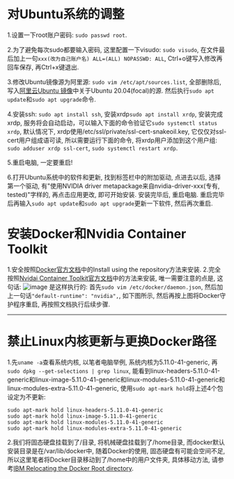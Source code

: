 # 对Ubuntu系统的调整
1.设置一下root账户密码: ```sudo passwd root```.

2.为了避免每次sudo都要输入密码, 这里配置一下visudo: ```sudo visudo```, 在文件最后加上一句```xxx(改为自己账户名) ALL=(ALL) NOPASSWD: ALL```, Ctrl+o键写入修改再回车保存, 再Ctrl+x键退出.

3.修改Ubuntu镜像源为阿里源: ```sudo vim /etc/apt/sources.list```, 全部删除后, 写入[阿里云Ubuntu 镜像](https://developer.aliyun.com/mirror/ubuntu)中关于Ubuntu 20.04(focal)的源. 然后执行```sudo apt update```和```sudo apt upgrade```命令.

4.安装ssh: ```sudo apt install ssh```, 安装xrdp```sudo apt install xrdp```, 安装完成xrdp, 服务将会自动启动，可以输入下面的命令验证它```sudo systemctl status xrdp```,
默认情况下, xrdp使用/etc/ssl/private/ssl-cert-snakeoil.key, 它仅仅对ssl-cert用户组成语可读, 所以需要运行下面的命令, 将xrdp用户添加到这个用户组: ```sudo adduser xrdp ssl-cert```, ```sudo systemctl restart xrdp```.

5.重启电脑, 一定要重启!

6.打开Ubuntu系统中的软件和更新, 找到标签栏中的附加驱动, 点进去以后, 选择第一个驱动, 有"使用NVIDIA driver metapackage来自nvidia-driver-xxx(专有, tested)"字样的, 再点击应用更改, 即可开始安装. 安装完毕后, 重启电脑. 重启完毕后再输入```sudo apt update```和```sudo apt upgrade```更新一下软件, 然后再次重启.

# 安装Docker和Nvidia Container Toolkit
1.安全按照[Docker官方文档](https://docs.docker.com/engine/install/ubuntu/#installation-methods)中的Install using the repository方法来安装.
2.完全按照[Nvidai Container Toolkit官方文档](https://docs.nvidia.com/datacenter/cloud-native/container-toolkit/install-guide.html#installing-on-ubuntu-and-debian)中的方法来安装, 唯一需要注意的点是, 这句话:
![image](https://user-images.githubusercontent.com/46392714/143682609-6e27caae-2a65-4a46-914c-9dd60b2a7be7.png)
是这样执行的: 首先```sudo vim /etc/docker/daemon.json```, 然后加上一句话```"default-runtime": "nvidia",```, 如下图所示, 然后再按上图将Docker守护程序重启, 再按照文档执行后续步骤.
******

# 禁止Linux内核更新与更换Docker路径
1.先```uname -a```查看系统内核, 以笔者电脑举例, 系统内核为5.11.0-41-generic, 再```sudo dpkg --get-selections | grep linux```, 能看到linux-headers-5.11.0-41-generic和linux-image-5.11.0-41-generic和linux-modules-5.11.0-41-generic和linux-modules-extra-5.11.0-41-generic, 使用```sudo apt-mark hold```将上述4个包设定为不更新:
```
sudo apt-mark hold linux-headers-5.11.0-41-generic
sudo apt-mark hold linux-image-5.11.0-41-generic
sudo apt-mark hold linux-modules-5.11.0-41-generic
sudo apt-mark hold linux-modules-extra-5.11.0-41-generic
```

2.我们将固态硬盘挂载到了/目录, 将机械硬盘挂载到了/home目录, 而docker默认安装目录是在/var/lib/docker中, 随着Docker的使用, 固态硬盘有可能会空间不足, 所以这里笔者将Docker目录移动到了/home中的用户文件夹, 具体移动方法, 请参考[IBM Relocating the Docker Root directory](https://www.ibm.com/docs/en/z-logdata-analytics/5.1.0?topic=compose-relocating-docker-root-directory).
